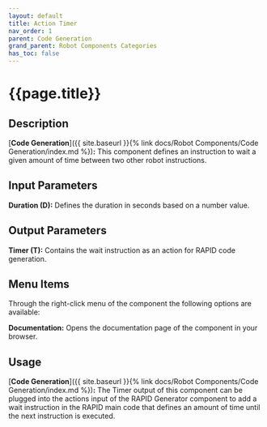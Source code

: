 ```yaml
---
layout: default
title: Action Timer
nav_order: 1
parent: Code Generation
grand_parent: Robot Components Categories
has_toc: false
---
```


# **{{page.title}}**

## **Description**

[**Code Generation**]({{ site.baseurl }}{% link docs/Robot Components/Code Generation/index.md %})**:** This component defines an instruction to wait a given amount of time between two other robot instructions.

## **Input Parameters**

**Duration (D):** Defines the duration in seconds based on a number value.

## **Output Parameters**

**Timer (T):** Contains the wait instruction as an action for RAPID code generation.

## **Menu Items**

Through the right-click menu of the component the following options are available:

**Documentation:** Opens the documentation page of the component in your browser.

## **Usage**

[**Code Generation**]({{ site.baseurl }}{% link docs/Robot Components/Code Generation/index.md %})**:** The Timer output of this component can be plugged into the actions input of the RAPID Generator component to add a wait instruction in the RAPID main code that defines an amount of time until the next instruction is executed.